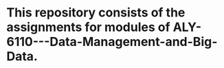 # This repository consists of the assignments for modules of ALY-6110---Data-Management-and-Big-Data.
